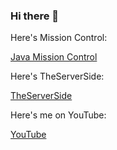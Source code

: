 ### Hi there 👋

Here's Mission Control:


[Java Mission Control](http://missioncontrol.mcnz.com/)

Here's TheServerSide:

[TheServerSide](https://www.theserverside.com/)

Here's me on YouTube:

[YouTube](https://www.youtube.com/user/potemcam/videos)

<!--
**cameronmcnz/cameronmcnz** is a ✨ _special_ ✨ repository because its `README.md` (this file) appears on your GitHub profile.

Here are some ideas to get you started:

- 🔭 I’m currently working on ...
- 🌱 I’m currently learning ...
- 👯 I’m looking to collaborate on ...
- 🤔 I’m looking for help with ...
- 💬 Ask me about ...
- 📫 How to reach me: ...
- 😄 Pronouns: ...
- ⚡ Fun fact: ...
-->

